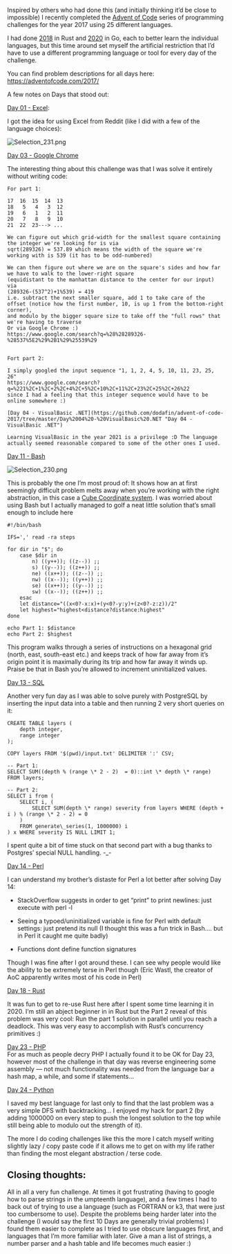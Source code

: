 Inspired by others who had done this (and initially thinking it’d be close to impossible) I recently completed the [Advent of Code](https://adventofcode.com/2017) series of programming challenges for the year 2017 using 25 different languages.

I had done [2018](https://adventofcode.com/2018) in Rust and [2020](https://adventofcode.com/2020) in Go, each to better learn the individual languages, but this time around set myself the artificial restriction that I’d have to use a different programming language or tool for every day of the challenge.

You can find problem descriptions for all days here: https://adventofcode.com/2017/

A few notes on Days that stood out:

[Day 01 - Excel](https://github.com/dodafin/advent-of-code-2017/tree/master/Day%2001%20-%20Excel "Day 01 - Excel"):

I got the idea for using Excel from Reddit (like I did with a few of the language choices):

![Selection_231.png](https://images.squarespace-cdn.com/content/v1/5653cecbe4b026d39f769e62/1618263732626-1C5AG60ZJE0G3I4T03HM/Selection_231.png)


[Day 03 - Google Chrome](https://github.com/dodafin/advent-of-code-2017/tree/master/Day%2003%20-%20Google%20Chrome "Day 03 - Google Chrome")

The interesting thing about this challenge was that I was solve it entirely without writing code:

```
For part 1:

17  16  15  14  13
18   5   4   3  12
19   6   1   2  11
20   7   8   9  10
21  22  23---> ...

We can figure out which grid-width for the smallest square containing the integer we're looking for is via
sqrt(289326) = 537.89 which means the width of the square we're working with is 539 (it has to be odd-numbered)

We can then figure out where we are on the square's sides and how far we have to walk to the lower-right square
(equidistant to the manhattan distance to the center for our input)
via
(289326-(537^2)+1%539) = 419
i.e. subtract the next smaller square, add 1 to take care of the offset (notice how the first number, 10, is up 1 from the bottom-right corner),
and modulo by the bigger square size to take off the "full rows" that we're having to traverse
Or via Google Chrome :)
https://www.google.com/search?q=%28%28289326-%28537%5E2%29%2B1%29%25539%29


Fort part 2:

I simply googled the input sequence "1, 1, 2, 4, 5, 10, 11, 23, 25, 26"
https://www.google.com/search?q=%221%2C+1%2C+2%2C+4%2C+5%2C+10%2C+11%2C+23%2C+25%2C+26%22
since I had a feeling that this integer sequence would have to be online somewhere :)

[Day 04 - VisualBasic .NET](https://github.com/dodafin/advent-of-code-2017/tree/master/Day%2004%20-%20VisualBasic%20.NET "Day 04 - VisualBasic .NET")

Learning VisualBasic in the year 2021 is a privilege :D The language actually seemed reasonable compared to some of the other ones I used.
```
[Day 11 - Bash](https://github.com/dodafin/advent-of-code-2017/tree/master/Day%2011%20-%20Bash "Day 11 - Bash")

![Selection_230.png](https://images.squarespace-cdn.com/content/v1/5653cecbe4b026d39f769e62/1618263504856-JMFW1MVL45VMLOI0CC3G/Selection_230.png)

This is probably the one I’m most proud of: It shows how an at first seemingly difficult problem melts away when you’re working with the right abstraction, in this case a [Cube Coordinate system](https://www.redblobgames.com/grids/hexagons/#coordinates-cube). I was worried about using Bash but I actually managed to golf a neat little solution that’s small enough to include here

```
#!/bin/bash

IFS=',' read -ra steps

for dir in "$"; do
    case $dir in
        n) ((y++)); ((z--)) ;;
        s) ((y--)); ((z++)) ;;
        ne) ((x++)); ((z--)) ;;
        nw) ((x--)); ((y++)) ;;
        se) ((x++)); ((y--)) ;;
        sw) ((x--)); ((z++)) ;;
    esac
    let distance="((x<0?-x:x)+(y<0?-y:y)+(z<0?-z:z))/2"
    let highest="highest<distance?distance:highest"
done

echo Part 1: $distance
echo Part 2: $highest
```
This program walks through a series of instructions on a hexagonal grid (north, east, south-east etc.) and keeps track of how far away from it’s origin point it is maximally during its trip and how far away it winds up. Praise be that in Bash you’re allowed to increment uninitialized values.

[Day 13 - SQL](https://github.com/dodafin/advent-of-code-2017/tree/master/Day%2013%20-%20SQL "Day 13 - SQL")

Another very fun day as I was able to solve purely with PostgreSQL by inserting the input data into a table and then running 2 very short queries on it:

```
CREATE TABLE layers (
    depth integer,
    range integer
);

COPY layers FROM '$(pwd)/input.txt' DELIMITER ':' CSV;

-- Part 1:
SELECT SUM((depth % (range \* 2 - 2)  = 0)::int \* depth \* range) FROM layers;

-- Part 2:
SELECT i from (
    SELECT i, (
        SELECT SUM(depth \* range) severity from layers WHERE (depth + i ) % (range \* 2 - 2) = 0
    )
    FROM generate\_series(1, 1000000) i
) x WHERE severity IS NULL LIMIT 1;
```

I spent quite a bit of time stuck on that second part with a bug thanks to Postgres’ special NULL handling. -\_-

[Day 14 - Perl](https://github.com/dodafin/advent-of-code-2017/tree/master/Day%2014%20-%20Perl "Day 14 - Perl")

I can understand my brother’s distaste for Perl a lot better after solving Day 14:

*   StackOverflow suggests in order to get “print” to print newlines: just execute with perl -l
    
*   Seeing a typoed/uninitialized variable is fine for Perl with default settings: just pretend its null (I thought this was a fun trick in Bash…. but in Perl it caught me quite badly)
    
*   Functions dont define function signatures
    

Though I was fine after I got around these. I can see why people would like the ability to be extremely terse in Perl though (Eric Wastl, the creator of AoC apparently writes most of his code in Perl)

[Day 18 - Rust](https://github.com/dodafin/advent-of-code-2017/tree/master/Day%2018%20-%20Rust "Day 18 - Rust")

It was fun to get to re-use Rust here after I spent some time learning it in 2020. I’m still an abject beginner in in Rust but the Part 2 reveal of this problem was very cool: Run the part 1 solution in parallel until you reach a deadlock. This was very easy to accomplish with Rust’s concurrency primitives :)

[Day 23 - PHP](https://github.com/dodafin/advent-of-code-2017/tree/master/Day%2023%20-%20PHP "Day 23 - PHP")  
For as much as people decry PHP I actually found it to be OK for Day 23, however most of the challenge in that day was reverse engineering some assembly — not much functionality was needed from the language bar a hash map, a while, and some if statements…

[Day 24 - Python](https://github.com/dodafin/advent-of-code-2017/tree/master/Day%2024%20-%20Python "Day 24 - Python")

I saved my best language for last only to find that the last problem was a very simple DFS with backtracking… I enjoyed my hack for part 2 (by adding 1000000 on every step to push the longest solution to the top while still being able to modulo out the strength of it).

The more I do coding challenges like this the more I catch myself writing slightly lazy / copy paste code if it allows me to get on with my life rather than finding the most elegant abstraction / terse code.

Closing thoughts:
-----------------

All in all a very fun challenge. At times it got frustrating (having to google how to parse strings in the umpteenth language), and a few times I had to back out of trying to use a language (such as FORTRAN or k3, that were just too cumbersome to use). Despite the problems being harder later into the challenge (I would say the first 10 Days are generally trivial problems) I found them easier to complete as I tried to use obscure languages first, and languages that I’m more familiar with later. Give a man a list of strings, a number parser and a hash table and life becomes much easier :)